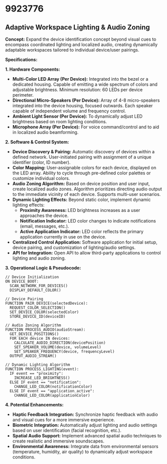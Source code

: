 # 9923776

## Adaptive Workspace Lighting & Audio Zoning

**Concept:** Expand the device identification concept beyond visual cues to encompass coordinated lighting and localized audio, creating dynamically adaptable workspaces tailored to individual device/user pairings.

**Specifications:**

**1. Hardware Components:**

*   **Multi-Color LED Array (Per Device):** Integrated into the bezel or a dedicated housing.  Capable of emitting a wide spectrum of colors and adjustable brightness. Minimum resolution: 60 LEDs per device perimeter.
*   **Directional Micro-Speakers (Per Device):** Array of 4-8 micro-speakers integrated into the device housing, focused outwards.  Each speaker capable of independent volume and frequency control.
*   **Ambient Light Sensor (Per Device):**  To dynamically adjust LED brightness based on room lighting conditions.
*   **Microphone Array (Per Device):** For voice command/control and to aid in localized audio beamforming.

**2. Software & Control System:**

*   **Device Discovery & Pairing:** Automatic discovery of devices within a defined network.  User-initiated pairing with assignment of a unique identifier (color, ID number).
*   **Color Mapping:**  User-assignable colors for each device, displayed on the LED array.  Ability to cycle through pre-defined color palettes or customize individual colors.
*   **Audio Zoning Algorithm:** Based on device position and user input, create localized audio zones.  Algorithm prioritizes directing audio output to the immediate vicinity of each device.  Supports multi-user scenarios.
*   **Dynamic Lighting Effects:**  Beyond static color, implement dynamic lighting effects:
    *   **Proximity Awareness:**  LED brightness increases as a user approaches the device.
    *   **Notification Indicator:** LED color changes to indicate notifications (email, messages, etc.).
    *   **Active Application Indicator:**  LED color reflects the primary application currently in use on the device.
*   **Centralized Control Application:**  Software application for initial setup, device pairing, and customization of lighting/audio settings.
*   **API for Integration:** Open API to allow third-party applications to control lighting and audio zoning.

**3. Operational Logic & Pseudocode:**

```pseudocode
// Device Initialization
ON DEVICE_BOOT:
  SCAN_NETWORK_FOR_DEVICES()
  DISPLAY_DEFAULT_COLOR()

// Device Pairing
FUNCTION PAIR_DEVICE(selectedDevice):
  REQUEST_COLOR_SELECTION()
  SET_DEVICE_COLOR(selectedColor)
  STORE_DEVICE_ID(deviceID)

// Audio Zoning Algorithm
FUNCTION PROCESS_AUDIO(audioStream):
  GET_DEVICE_POSITIONS()
  FOR EACH device IN devices:
    CALCULATE_AUDIO_DIRECTION(devicePosition)
    SET_SPEAKER_VOLUME(device, volumeLevel)
    SET_SPEAKER_FREQUENCY(device, frequencyLevel)
  OUTPUT_AUDIO_STREAM()

// Dynamic Lighting Algorithm
FUNCTION PROCESS_LIGHTING(event):
  IF event == "proximity":
    INCREASE_LED_BRIGHTNESS()
  ELSE IF event == "notification":
    CHANGE_LED_COLOR(notificationColor)
  ELSE IF event == "application_active":
    CHANGE_LED_COLOR(applicationColor)
```

**4. Potential Enhancements:**

*   **Haptic Feedback Integration:**  Synchronize haptic feedback with audio and visual cues for a more immersive experience.
*   **Biometric Integration:**  Automatically adjust lighting and audio settings based on user identification (facial recognition, etc.).
*   **Spatial Audio Support:** Implement advanced spatial audio techniques to create realistic and immersive soundscapes.
*   **Environmental Awareness:** Integrate data from environmental sensors (temperature, humidity, air quality) to dynamically adjust workspace conditions.